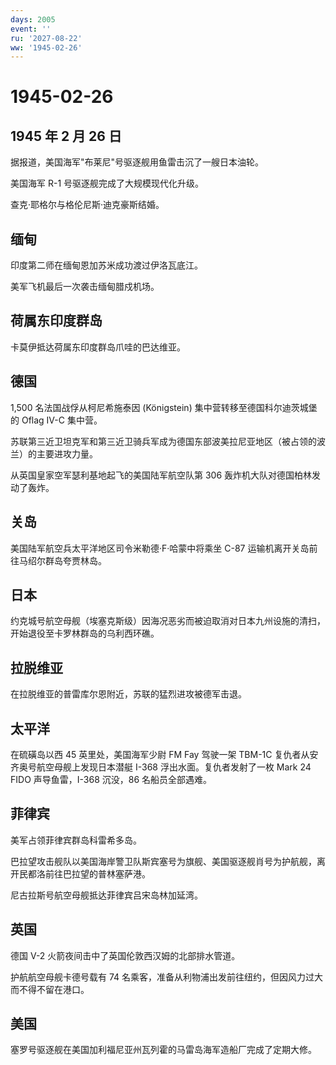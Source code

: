 ```yaml
---
days: 2005
event: ''
ru: '2027-08-22'
ww: '1945-02-26'
---
```


# 1945-02-26

## 1945 年 2 月 26 日

据报道，美国海军"布莱尼"号驱逐舰用鱼雷击沉了一艘日本油轮。

美国海军 R-1 号驱逐舰完成了大规模现代化升级。

查克·耶格尔与格伦尼斯·迪克豪斯结婚。

## 缅甸

印度第二师在缅甸恩加苏米成功渡过伊洛瓦底江。

美军飞机最后一次袭击缅甸腊戍机场。

## 荷属东印度群岛

卡莫伊抵达荷属东印度群岛爪哇的巴达维亚。

## 德国

1,500 名法国战俘从柯尼希施泰因 (Königstein)
集中营转移至德国科尔迪茨城堡的 Oflag IV-C 集中营。

苏联第三近卫坦克军和第三近卫骑兵军成为德国东部波美拉尼亚地区（被占领的波兰）的主要进攻力量。

从英国皇家空军瑟利基地起飞的美国陆军航空队第 306
轰炸机大队对德国柏林发动了轰炸。

## 关岛

美国陆军航空兵太平洋地区司令米勒德·F·哈蒙中将乘坐 C-87
运输机离开关岛前往马绍尔群岛夸贾林岛。

## 日本

约克城号航空母舰（埃塞克斯级）因海况恶劣而被迫取消对日本九州设施的清扫，开始退役至卡罗林群岛的乌利西环礁。

## 拉脱维亚

在拉脱维亚的普雷库尔恩附近，苏联的猛烈进攻被德军击退。

## 太平洋

在硫磺岛以西 45 英里处，美国海军少尉 FM Fay 驾驶一架 TBM-1C
复仇者从安齐奥号航空母舰上发现日本潜艇 I-368 浮出水面。复仇者发射了一枚
Mark 24 FIDO 声导鱼雷，I-368 沉没，86 名船员全部遇难。

## 菲律宾

美军占领菲律宾群岛科雷希多岛。

巴拉望攻击舰队以美国海岸警卫队斯宾塞号为旗舰、美国驱逐舰肖号为护航舰，离开民都洛前往巴拉望的普林塞萨港。

尼古拉斯号航空母舰抵达菲律宾吕宋岛林加延湾。

## 英国

德国 V-2 火箭夜间击中了英国伦敦西汉姆的北部排水管道。

护航航空母舰卡德号载有 74
名乘客，准备从利物浦出发前往纽约，但因风力过大而不得不留在港口。

## 美国

塞罗号驱逐舰在美国加利福尼亚州瓦列霍的马雷岛海军造船厂完成了定期大修。